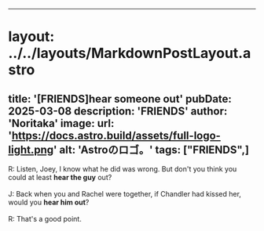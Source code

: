 
---
# layout: ../../layouts/MarkdownPostLayout.astro
title: '[FRIENDS]hear someone out'
pubDate: 2025-03-08
description: 'FRIENDS'
author: 'Noritaka'
image:
    url: 'https://docs.astro.build/assets/full-logo-light.png'
    alt: 'Astroのロゴ。'
tags: ["FRIENDS",]
---

R: Listen, Joey, I know what he did was wrong. But don't you think you could at least **hear the guy** out?  <br>
<br>
J: Back when you and Rachel were together, if Chandler had kissed her, would you **hear him out**?  <br>
<br>
R: That's a good point.<br>
<br>
